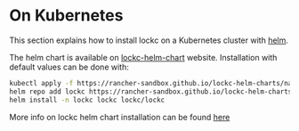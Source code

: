 # On Kubernetes

This section explains how to install lockc on a Kubernetes cluster with
[helm](https://helm.sh/).

The helm chart is available on [lockc-helm-chart](https://rancher-sandbox.github.io/lockc-helm-charts/)
website. Installation with default values can be done with:

```bash
kubectl apply -f https://rancher-sandbox.github.io/lockc-helm-charts/namespace.yaml
helm repo add lockc https://rancher-sandbox.github.io/lockc-helm-charts/
helm install -n lockc lockc lockc/lockc
```

More info on lockc helm chart installation can be found [here](https://rancher-sandbox.github.io/lockc-helm-charts)
